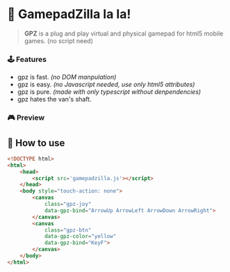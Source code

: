 # :t-rex: GamepadZilla la la!

> **GPZ** is a plug and play virtual and physical gamepad for html5 mobile games. (no script need)

### :joystick: Features

 * gpz is fast. _(no DOM manpulation)_
 * gpz is easy. _(no Javascript needed, use only html5 attributes)_
 * gpz is pure. _(made with only typescript without denpendencies)_
 * gpz hates the van's shaft.

### :video_game: Preview

## :minibus: How to use

```html
<!DOCTYPE html>
<html>
    <head>
        <script src='gamepadzilla.js'></script>
    </head>
    <body style="touch-action: none">
        <canvas
            class="gpz-joy"
            data-gpz-bind="ArrowUp ArrowLeft ArrowDown ArrowRight">
        </canvas>
        <canvas
            class="gpz-btn"
            data-gpz-color="yellow"
            data-gpz-bind="KeyF">
        </canvas>
    </body>
</html>
```
